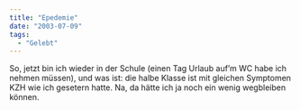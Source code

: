 ```yaml
---
title: "Epedemie"
date: "2003-07-09"
tags:
  - "Gelebt"
---
```


So, jetzt bin ich wieder in der Schule (einen Tag Urlaub auf’m WC habe ich nehmen müssen), und was ist: die halbe Klasse ist mit gleichen Symptomen KZH wie ich gesetern hatte. Na, da hätte ich ja noch ein wenig wegbleiben können.
